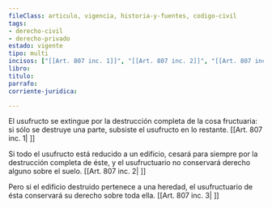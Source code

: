 ```yaml
---
fileClass: articulo, vigencia, historia-y-fuentes, codigo-civil
tags:
- derecho-civil
- derecho-privado
estado: vigente
tipo: multi
incisos: ["[[Art. 807 inc. 1]]", "[[Art. 807 inc. 2]]", "[[Art. 807 inc. 3]]"]
libro:
titulo:
parrafo:
corriente-juridica:

---
```

El usufructo se extingue por la destrucción completa de la cosa fructuaria: si sólo se destruye una parte, subsiste el usufructo en lo restante. [[Art. 807 inc. 1| ]]

Si todo el usufructo está reducido a un edificio, cesará para siempre por la destrucción completa de éste, y el usufructuario no conservará derecho alguno sobre el suelo. [[Art. 807 inc. 2| ]]

Pero si el edificio destruido pertenece a una heredad, el usufructuario de ésta conservará su derecho sobre toda ella. [[Art. 807 inc. 3| ]]